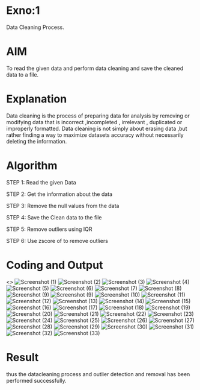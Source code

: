 # Exno:1
Data Cleaning Process.

# AIM
To read the given data and perform data cleaning and save the cleaned data to a file.

# Explanation
Data cleaning is the process of preparing data for analysis by removing or modifying data that is incorrect ,incompleted , irrelevant , duplicated or improperly formatted. Data cleaning is not simply about erasing data ,but rather finding a way to maximize datasets accuracy without necessarily deleting the information.

# Algorithm
STEP 1: Read the given Data

STEP 2: Get the information about the data

STEP 3: Remove the null values from the data

STEP 4: Save the Clean data to the file

STEP 5: Remove outliers using IQR

STEP 6: Use zscore of to remove outliers

# Coding and Output
 <<include your coding and its corressponding output screen shots here>>
 ![Screenshot (1)](https://github.com/user-attachments/assets/e216a193-cd3e-41bf-a617-f1c21439e4ca)
 ![Screenshot (2)](https://github.com/user-attachments/assets/f9ca90b5-fa4e-41e9-ad12-3b1245abcb54)
![Screenshot (3)](https://github.com/user-attachments/assets/1b23cb93-9f4c-4a82-a204-9f1c80a5d798)
![Screenshot (4)](https://github.com/user-attachments/assets/ea354819-2932-48d1-8960-99f39e8467ce)
![Screenshot (5)](https://github.com/user-attachments/assets/f5e5c0e6-46e7-4439-bb6d-df9fc8c2e314)
![Screenshot (6)](https://github.com/user-attachments/assets/356c2724-fbd3-4bbf-8ea7-abf8ad96781d)
![Screenshot (7)](https://github.com/user-attachments/assets/8e9a2490-d346-4e71-bf74-bd6aab77a362)
![Screenshot (8)](https://github.com/user-attachments/assets/bc2f7a15-35f3-4e5d-a869-57e9486415d3)
![Screenshot (9)](https://github.com/user-attachments/assets/b5d624cd-21a5-4a4f-995c-74bffa7004ec)
![Screenshot (9)](https://github.com/user-attachments/assets/484c9a64-109b-4cef-b6a4-2c3d87a449ed)
![Screenshot (10)](https://github.com/user-attachments/assets/32827eb5-0fc8-44d7-8032-9883a332a4de)
![Screenshot (11)](https://github.com/user-attachments/assets/b26aacec-8bbd-478e-8cc7-ebc9f3dccefa)
![Screenshot (12)](https://github.com/user-attachments/assets/ed61b86e-8742-4310-9fa9-70fb81debca0)
![Screenshot (13)](https://github.com/user-attachments/assets/efc4ef0d-28c1-4c08-bb76-4fd9b539669f)
![Screenshot (14)](https://github.com/user-attachments/assets/42c1ba0f-b3a0-48e7-9c01-a3c72ad72190)
![Screenshot (15)](https://github.com/user-attachments/assets/3e1355a7-e19c-43e2-895b-eb7f8cafae4a)
![Screenshot (16)](https://github.com/user-attachments/assets/09908e76-22f8-49cc-ac0f-e4dc448ce315)
![Screenshot (17)](https://github.com/user-attachments/assets/32f30ce3-6418-4eec-8c16-8cdb8a2a5edf)
![Screenshot (18)](https://github.com/user-attachments/assets/87a29ce8-21e1-479d-a9dc-186b95dd3110)
![Screenshot (19)](https://github.com/user-attachments/assets/b13ed101-12b1-4de5-a441-8d8f74807b49)
![Screenshot (20)](https://github.com/user-attachments/assets/0dea4f2d-8784-4498-8ed9-6508f369cc46)
![Screenshot (21)](https://github.com/user-attachments/assets/a91117b8-72a6-4abf-b9a6-ab516e31b7a6)
![Screenshot (22)](https://github.com/user-attachments/assets/f80953a5-e3ec-498f-a58d-5630585edaf0)
![Screenshot (23)](https://github.com/user-attachments/assets/dc68991b-c0f8-4a6e-8e65-e5ad646048d7)
![Screenshot (24)](https://github.com/user-attachments/assets/cb2fa9d6-2a53-4d15-bc06-f7307c3ee5e8)
![Screenshot (25)](https://github.com/user-attachments/assets/f56292de-7a06-4119-834c-76814ca55a58)
![Screenshot (26)](https://github.com/user-attachments/assets/1a548ba6-8143-4ce5-89b1-2fc2e76bc87b)
![Screenshot (27)](https://github.com/user-attachments/assets/d8171498-dd1c-4147-b166-d82499c6df49)
![Screenshot (28)](https://github.com/user-attachments/assets/54128d5e-5726-4276-a2d5-bb9221f29ed9)
![Screenshot (29)](https://github.com/user-attachments/assets/3f76b6e7-b3f6-4fe6-9ead-e7701e7144b0)
![Screenshot (30)](https://github.com/user-attachments/assets/7dc6faec-85cf-4059-aebb-54472bb5be09)
![Screenshot (31)](https://github.com/user-attachments/assets/20dbbf26-ece9-4ced-baee-56122f28364a)
![Screenshot (32)](https://github.com/user-attachments/assets/c8d77d76-e3ff-42b5-9578-2743ab285491)
![Screenshot (33)](https://github.com/user-attachments/assets/c114f0bd-bb92-4d33-b92d-fe6a9250f8ef)


























 


# Result
thus the datacleaning process and outlier detection and removal has been performed successfully.
